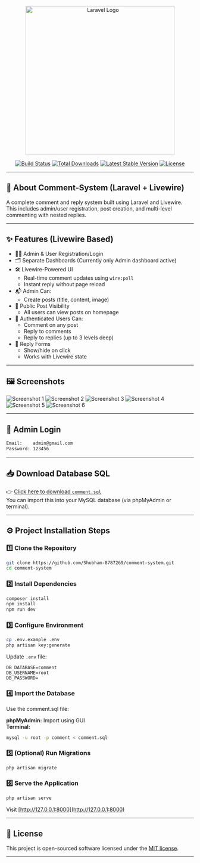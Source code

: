 <p align="center">
  <a href="https://laravel.com" target="_blank">
    <img src="https://raw.githubusercontent.com/laravel/art/master/logo-lockup/5%20SVG/2%20CMYK/1%20Full%20Color/laravel-logolockup-cmyk-red.svg" width="400" alt="Laravel Logo">
  </a>
</p>

<p align="center">
  <a href="https://github.com/laravel/framework/actions"><img src="https://github.com/laravel/framework/workflows/tests/badge.svg" alt="Build Status"></a>
  <a href="https://packagist.org/packages/laravel/framework"><img src="https://img.shields.io/packagist/dt/laravel/framework" alt="Total Downloads"></a>
  <a href="https://packagist.org/packages/laravel/framework"><img src="https://img.shields.io/packagist/v/laravel/framework" alt="Latest Stable Version"></a>
  <a href="https://packagist.org/packages/laravel/framework"><img src="https://img.shields.io/packagist/l/laravel/framework" alt="License"></a>
</p>

---

## 📝 About Comment-System (Laravel + Livewire)

A complete comment and reply system built using Laravel and Livewire. This includes admin/user registration, post creation, and multi-level commenting with nested replies.

---

## ✨ Features (Livewire Based)

- 🧑‍💼 Admin & User Registration/Login  
- 🗂️ Separate Dashboards (Currently only Admin dashboard active)  
- 🛠️ Livewire-Powered UI  
  - Real-time comment updates using `wire:poll`  
  - Instant reply without page reload  
- 📬 Admin Can:  
  - Create posts (title, content, image)  
- 📰 Public Post Visibility  
  - All users can view posts on homepage  
- 💬 Authenticated Users Can:  
  - Comment on any post  
  - Reply to comments  
  - Reply to replies (up to 3 levels deep)  
- 📌 Reply Forms  
  - Show/hide on click  
  - Works with Livewire state  

---

## 🖼️ Screenshots

![Screenshot 1](https://github.com/user-attachments/assets/0f55e734-7005-4128-a162-ebc6029baed0)
![Screenshot 2](https://github.com/user-attachments/assets/c0e8ba76-1fda-48d6-b685-2c921e592ee8)
![Screenshot 3](https://github.com/user-attachments/assets/9b9bc3d8-dbc1-4abc-8b3c-5e2fefff96c2)
![Screenshot 4](https://github.com/user-attachments/assets/ac0e17c7-c179-4461-95de-a2136fc66ed7)
![Screenshot 5](https://github.com/user-attachments/assets/8ee6e0e5-9320-4169-98c9-3beec72f262c)
![Screenshot 6](https://github.com/user-attachments/assets/599f83ba-74a7-4e02-8d96-0a5426fb0a04)

---

## 🔐 Admin Login

```bash
Email:    admin@gmail.com  
Password: 123456
```

---

## 📥 Download Database SQL

👉 [Click here to download `comment.sql`](https://raw.githubusercontent.com/Shubham-8787269/new-project/main/comment.sql)  
You can import this into your MySQL database (via phpMyAdmin or terminal).

---

## ⚙️ Project Installation Steps

### 1️⃣ Clone the Repository

```bash
git clone https://github.com/Shubham-8787269/comment-system.git
cd comment-system
```

### 2️⃣ Install Dependencies

```bash
composer install
npm install
npm run dev
```

### 3️⃣ Configure Environment

```bash
cp .env.example .env
php artisan key:generate
```

Update `.env` file:

```env
DB_DATABASE=comment
DB_USERNAME=root
DB_PASSWORD=
```

### 4️⃣ Import the Database

Use the comment.sql file:

**phpMyAdmin:** Import using GUI  
**Terminal:**

```bash
mysql -u root -p comment < comment.sql
```

### 5️⃣ (Optional) Run Migrations

```bash
php artisan migrate
```

### 6️⃣ Serve the Application

```bash
php artisan serve
```

Visit [http://127.0.0.1:8000](http://127.0.0.1:8000)

---

## 📄 License

This project is open-sourced software licensed under the [MIT license](https://opensource.org/licenses/MIT).

---
